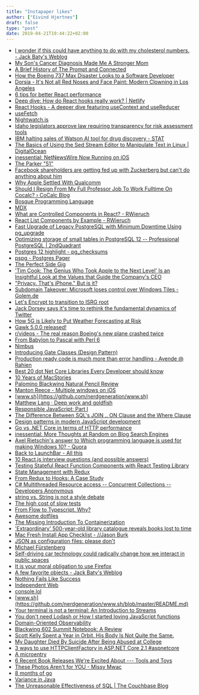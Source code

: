 ```yaml
---
title: "Instapaper likes"
author: ["Eivind Hjertnes"]
draft: false
type: "post"
date: 2019-04-21T19:44:22+02:00
---
```


-   [I
    wonder if this could have anything to do with my cholesterol
    numbers. - Jack Baty's Weblog](https://www.baty.blog/2019/i-wonder-if-this-could-have-anything-to-do-with-my-cholesterol-numbers)
-   [My
    Son's Cancer Diagnosis Made Me A Stronger Mom](https://www.parents.com/health/my-sons-cancer-diagnosis-made-me-stronger-mom/)
-   [A
    Brief History of The Prompt and Connected](https://www.macstories.net/stories/a-brief-history-of-the-prompt-and-connected/)
-   [How
    the Boeing 737 Max Disaster Looks to a Software Developer](https://spectrum.ieee.org/aerospace/aviation/how-the-boeing-737-max-disaster-looks-to-a-software-developer)
-   [Dorsia -
    It's Not all Red Noses and Face Paint: Modern Clowning in Los
    Angeles](https://www.dorsia.io/cities/los-angeles/articles/clown-schools-los-angeles)
-   [6
    tips for better React performance](https://itnext.io/6-tips-for-better-react-performance-4329d12c126b)
-   [Deep
    dive: How do React hooks really work? | Netlify](https://www.netlify.com/blog/2019/03/11/deep-dive-how-do-react-hooks-really-work/?utm%5Fcampaign=React+Newsletter&utm%5Fmedium=email&utm%5Fsource=React%5FNewsletter%5F157)
-   [React
    Hooks - A deeper dive featuring useContext and useReducer](https://testdriven.io/blog/react-hooks-advanced/?utm%5Fcampaign=React+Newsletter&utm%5Fmedium=email&utm%5Fsource=React%5FNewsletter%5F157)
-   [useFetch](https://github.com/alex-cory/react-usefetch?utm%5Fcampaign=React+Newsletter&utm%5Fmedium=email&utm%5Fsource=React%5FNewsletter%5F157)
-   [Nightwatch.js](http://nightwatchjs.org/)
-   [Idaho
    legislators approve law requiring transparency for risk assessment
    tools](https://www.muckrock.com/news/archives/2019/mar/26/algorithms-idaho-bill-update/)
-   [IBM
    halting sales of Watson AI tool for drug discovery - STAT](https://www.statnews.com/2019/04/18/ibm-halting-sales-of-watson-for-drug-discovery/)
-   [The
    Basics of Using the Sed Stream Editor to Manipulate Text in Linux |
    DigitalOcean](https://www.digitalocean.com/community/tutorials/the-basics-of-using-the-sed-stream-editor-to-manipulate-text-in-linux)
-   [inessential:
    NetNewsWire Now Running on iOS](http://inessential.com/2019/04/17/netnewswire%5Fnow%5Frunning%5Fon%5Fios)
-   [The Parker "51"](http://www.richardspens.com/ref/profiles/51.htm)
-   [Facebook
    shareholders are getting fed up with Zuckerberg but can't do anything
    about him](https://www.latimes.com/business/hiltzik/la-fi-hiltzik-mark-zuckerberg-facebook-20190416-story.html)
-   [Why
    Apple Settled With Qualcomm](https://daringfireball.net/2019/04/why%5Fapple%5Fsettled%5Fwith%5Fqualcomm)
-   [Should
    I Resign From My Full Professor Job To Work Fulltime On Cocalc? ›
    CoCalc Blog](http://blog.sagemath.com/2019/04/12/should-i-resign-from-my-full-professor-job-to-work-fulltime-on-cocalc.html)
-   [Bosque Programming
    Language](https://github.com/Microsoft/BosqueLanguage)
-   [MDX](https://mdxjs.com/blog/v1/)
-   [What are
    Controlled Components in React? - RWieruch](https://www.robinwieruch.de/react-controlled-components/)
-   [React List
    Components by Example - RWieruch](https://www.robinwieruch.de/react-list-components/)
-   [Fast
    Upgrade of Legacy PostgreSQL with Minimum Downtime Using pg\_upgrade](https://www.percona.com/blog/2019/04/12/fast-upgrade-of-legacy-postgresql-with-minimum-downtime-using-pg%5Fupgrade/)
-   [Optimizing
    storage of small tables in PostgreSQL 12 -- Professional PostgreSQL |
    2ndQuadrant](https://www.2ndquadrant.com/en/blog/optimizing-storage-small-tables-postgresql-12/)
-   [Postgres
    12 highlight - pg\_checksums](https://paquier.xyz/postgresql-2/postgres-12-pg-checksums/)
-   [pspg - Postgres Pager](https://github.com/okbob/pspg)
-   [The
    Perfect Side Gig](https://www.macstories.net/stories/the-perfect-side-gig/)
-   ['Tim
    Cook: The Genius Who Took Apple to the Next Level' Is an Insightful
    Look at the Values that Guide the Company's CEO](https://www.macstories.net/reviews/tim-cook-the-genius-who-took-apple-to-the-next-level-is-an-insightful-look-at-the-values-that-guide-the-companys-ceo/)
-   ["Privacy.
    That's iPhone." But is it?](http://foundation.mozilla.org/en/campaigns/privacy-thats-iphone-but-is-it/)
-   [Subdomain
    Takeover: Microsoft loses control over Windows Tiles - Golem.de](https://www.golem.de/news/subdomain-takeover-microsoft-loses-control-over-windows-tiles-1904-140717.html)
-   [Let's
    Encrypt to transition to ISRG root](https://scotthelme.co.uk/lets-encrypt-to-transition-to-isrg-root/)
-   [Jack
    Dorsey says it's time to rethink the fundamental dynamics of Twitter](http://social.techcrunch.com/2019/04/16/jack-dorsey-ted/)
-   [How
    5G is Likely to Put Weather Forecasting at Risk](https://hackaday.com/2019/04/16/5g-buildout-likely-to-put-weather-forecasting-at-risk/)
-   [Gawk
    5.0.0 released!](http://lists.gnu.org/archive/html/info-gnu/2019-04/msg00002.html)
-   [r/videos -
    The real reason Boeing's new plane crashed twice](https://www.reddit.com/r/videos/comments/bdfqm4/the%5Freal%5Freason%5Fboeings%5Fnew%5Fplane%5Fcrashed%5Ftwice/ekyyd9g)
-   [From Babylon to Pascal with
    Perl 6](https://perl6.eu/regular-pascal.html)
-   [Nimbus](https://github.com/m-cat/nimbus-theme/blob/master/README.md)
-   [Introducing
    Gate Classes (Design Pattern)](https://dev.to/jamesmh/introducing-gate-classes-4j6a)
-   [Production
    ready code is much more than error handling - Ayende @ Rahien](https://ayende.com/blog/186849-A/production-ready-code-is-much-more-than-error-handling)
-   [Best
    20 dot Net Core Libraries Every Developer should know](https://codinginfinite.com/best-top-dot-net-core-useful-libraries-open-source/)
-   [10 Years
    of MacStories](https://www.macstories.net/stories/10-years-of-macstories/)
-   [Palomino
    Blackwing Natural Pencil Review](https://www.penaddict.com/blog/2019/4/15/palomino-blackwing-natural-pencil-review)
-   [Manton
    Reece - Multiple windows on iOS](https://www.manton.org/2019/04/15/multiple-windows-on.html)
-   [www.sh](https://github.com/nerdgeneration/www.sh)
-   [Matthew Lang ·
    Deep work and goldfish](https://mattisms.blog/2019/04/15/deep-work-and.html)
-   [Responsible
    JavaScript: Part I](https://alistapart.com/article/responsible-javascript-part-1/)
-   [The
    Difference Between SQL's JOIN .. ON Clause and the Where Clause](https://blog.jooq.org/2019/04/09/the-difference-between-sqls-join-on-clause-and-the-where-clause/)
-   [Design
    patterns in modern JavaScript development](https://levelup.gitconnected.com/design-patterns-in-modern-javascript-development-ec84d8be06ca)
-   [Go
    vs .NET Core in terms of HTTP performance](https://hackernoon.com/go-vs-net-core-in-terms-of-http-performance-7535a61b67b8)
-   [inessential:
    More Thoughts at Random on Blog Search Engines](http://inessential.com/2019/04/14/more%5Fthoughts%5Fat%5Frandom%5Fon%5Fblog%5Fsearch%5Fe)
-   [Axel
    Rietschin's answer to Which programming language is used for making
    Windows 10? - Quora](https://www.quora.com/Which-programming-language-is-used-for-making-Windows-10)
-   [Back to
    LaunchBar - All this](https://leancrew.com/all-this/2019/04/back-to-launchbar/)
-   [10
    React.js interview questions (and possible answers)](https://developerhandbook.com/react/10-react-interview-questions/)
-   [Testing
    Stateful React Function Components with React Testing Library](https://www.robertcooper.me/testing-stateful-react-function-components-with-react-testing-library/)
-   [State
    Management with Redux](https://levelup.gitconnected.com/state-management-with-redux-50f3ec10c10a)
-   [From
    Redux to Hooks: A Case Study](https://staleclosures.dev/from-redux-to-hooks-case-study/?utm%5Fcampaign=featured&utm%5Fmedium=email&utm%5Fsource=reactdigest)
-   [C#
    Multithreaded Resource access -- Concurrent Collections -- Developers
    Anonymous](http://www.devsanon.com/c/c-multithreaded-resource-access-concurrent-collections/)
-   [string
    vs. String is not a style debate](https://blog.paranoidcoding.com/2019/04/08/string-vs-String-is-not-about-style.html?utm%5Fcampaign=featured&utm%5Fmedium=email&utm%5Fsource=csharpdigest)
-   [The high
    cost of slow tests](https://pythonspeed.com/articles/high-cost-slow-tests/)
-   [From Flow to
    Typescript. Why?](https://sobolevn.me/2019/03/from-flow-to-typescript)
-   [Awesome dotfiles](https://github.com/webpro/awesome-dotfiles)
-   [The
    Missing Introduction To Containerization](https://medium.com/devopslinks/the-missing-introduction-to-containerization-de1fbb73efc5)
-   ['Extraordinary'
    500-year-old library catalogue reveals books lost to time](http://www.theguardian.com/books/2019/apr/10/extraordinary-500-year-old-library-catalogue-reveals-books-lost-to-time-libro-de-los-epitomes)
-   [Mac Fresh
    Install App Checklist - //Jason Burk](https://burk.io/2019/mac-fresh-install-app-checklist)
-   [JSON
    as configuration files: please don't](https://arp242.net/weblog/JSON%5Fas%5Fconfiguration%5Ffiles-%5Fplease%5Fdont.html)
-   [Michael
    Fürstenberg](https://furstenberg.co/2019/04/13/for-a-while.html)
-   [Self-driving
    car technology could radically change how we interact in public
    spaces](https://www.vox.com/2019/3/27/18194715/self-driving-cars-uber-lyft)
-   [It is your moral
    obligation to use Firefox](https://0x46.net/thoughts/2019/04/09/use-firefox/)
-   [A few favorite
    objects - Jack Baty's Weblog](https://www.baty.blog/2019/a-few-favorite-objects)
-   [Nothing
    Fails Like Success](https://alistapart.com/article/nothing-fails-like-success/)
-   [Independent
    Web](https://furstenberg.co/2019/04/12/independent-web.html)
-   [console.lol](https://github.com/mcampa/console.lol)
-   [www.sh](https://github.com/nerdgeneration/www.sh/blob/master/README.md)
-   [Your
    terminal is not a terminal: An Introduction to Streams](http://lucasfcosta.com/2019/04/07/streams-introduction.html)
-   [You
    don't need Lodash or How I started loving JavaScript functions](https://blog.bitsrc.io/you-dont-need-lodash-or-how-i-started-loving-javascript-functions-3f45791fa6cd)
-   [Domain-Oriented
    Observability](https://martinfowler.com/articles/domain-oriented-observability.html)
-   [Blackwing
    602 Summit Notebook: A Review](https://www.penaddict.com/blog/2019/4/12/blackwing-602-summit-notebook-a-review)
-   [Scott
    Kelly Spent a Year in Orbit. His Body Is Not Quite the Same.](https://www.nytimes.com/2019/04/11/science/scott-mark-kelly-twins-space-nasa.html)
-   [My
    Daughter Died By Suicide After Being Abused at College](https://broadly.vice.com/en%5Fus/article/43jgzb/emily-drouet-angus-milligan-domestic-abuse-university-uk)
-   [3
    ways to use HTTPClientFactory in ASP.NET Core 2.1 #aspnetcore](https://www.talkingdotnet.com/3-ways-to-use-httpclientfactory-in-asp-net-core-2-1/)
-   [A microentry](https://ascraeus.org/micro/1555054436/)
-   [6
    Recent Book Releases We're Excited About --- Tools and Toys](http://toolsandtoys.net/guides/6-recent-book-releases-were-excited-about/)
-   [These Photos
    Aren't for YOU - Missy Mwac](https://missymwac.com/these-photos-arent-for-you/)
-   [8 months of go](http://onoffswitch.net/8-months/)
-   [Variance in Java](https://llorllale.github.io/java-variance/)
-   [The
    Unreasonable Effectiveness of SQL | The Couchbase Blog](https://blog.couchbase.com/unreasonable-effectiveness-of-sql/)
